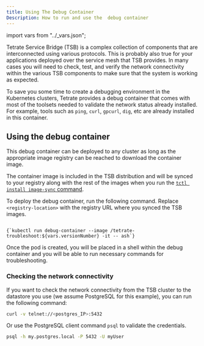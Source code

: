 ```yaml
---
title: Using The Debug Container
Description: How to run and use the  debug container
---
```


import vars from "../_vars.json";

Tetrate Service Bridge (TSB) is a complex collection of components that are interconnected using various protocols. This is probably also true for your applications deployed over the service mesh that TSB provides. In many cases you will need to check, test, and verify the network connectivity within the various TSB components to make sure that the system is working as expected.

To save you some time to create a debugging environment in the Kubernetes clusters, Tetrate provides a debug container that comes with most of the toolsets needed to validate the network status already installed. For example, tools such as `ping`, `curl`, `gpcurl`, `dig`, etc are already installed in this container.

## Using the debug container

This debug container can be deployed to any cluster as long as the appropriate image registry can be reached to download the container image.

The container image is included in the TSB distribution and will be synced to your registry along with the rest of the images when you run the [`tctl install image-sync` command](../setup/requirements-and-download#sync-tetrate-service-bridge-images).

To deploy the debug container, run the following command. Replace `<registry-location>` with the registry URL where you synced the TSB images.

<pre><code>
{`kubectl run debug-container --image <registry-location>/tetrate-troubleshoot:${vars.versionNumber} -it -- ash`}
</code></pre>

Once the pod is created, you will be placed in a shell within the debug container and you will be able to run necessary commands for troubleshooting.

### Checking the network connectivity

If you want to check the network connectivity from the TSB cluster to the datastore you use (we assume PostgreSQL for this example), you can run the following command:

```bash
curl -v telnet://<postgres_IP>:5432
```

Or use the PostgreSQL client command `psql` to validate the credentials.

```bash
psql -h my.postgres.local -P 5432 -U myUser
```
